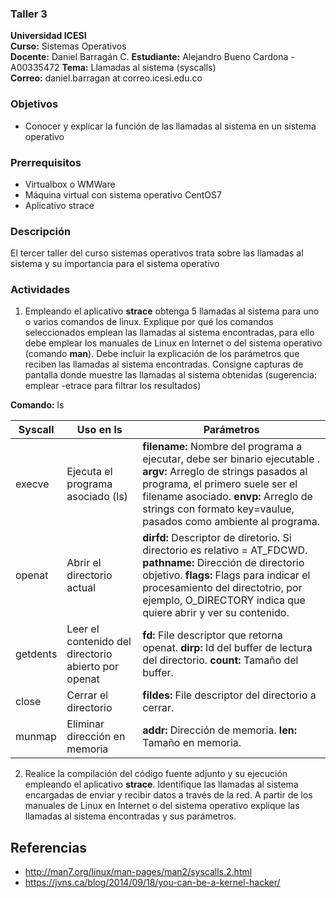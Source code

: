 ### Taller 3
**Universidad ICESI**  
**Curso:** Sistemas Operativos  
**Docente:** Daniel Barragán C.
**Estudiante:** Alejandro Bueno Cardona - A00335472
**Tema:** Llamadas al sistema (syscalls)  
**Correo:** daniel.barragan at correo.icesi.edu.co


### Objetivos
* Conocer y explicar la función de las llamadas al sistema en un sistema operativo

### Prerrequisitos
* Virtualbox o WMWare
* Máquina virtual con sistema operativo CentOS7
* Aplicativo strace

### Descripción
El tercer taller del curso sistemas operativos trata sobre las llamadas al sistema y su importancia para el sistema operativo

### Actividades

1. Empleando el aplicativo **strace** obtenga 5 llamadas al sistema para uno o varios comandos de linux. Explique por qué los comandos seleccionados emplean las llamadas al sistema encontradas, para ello debe emplear los manuales de Linux en Internet o del sistema operativo (comando **man**). Debe incluir la explicación de los parámetros que reciben las llamadas al sistema encontradas. Consigne capturas de pantalla donde muestre las llamadas al sistema obtenidas (sugerencia: emplear -etrace para filtrar los resultados)

**Comando:** ls

| Syscall | Uso en ls | Parámetros | 
|---|---|---|
| execve | Ejecuta el programa asociado (ls) | **filename:** Nombre del programa a ejecutar, debe ser binario ejecutable . **argv:** Arreglo de strings pasados al programa, el primero suele ser el filename asociado. **envp:** Arreglo de strings con formato key=vaulue, pasados como ambiente al programa. |
| openat | Abrir el directorio actual | **dirfd:** Descriptor de diretorio. Si directorio es relativo = AT_FDCWD. **pathname:** Dirección de directorio objetivo. **flags:** Flags para indicar el procesamiento del directotrio, por ejemplo, O_DIRECTORY indica que quiere abrir y ver su contenido. |
| getdents | Leer el contenido del directorio abierto por openat | **fd:** File descriptor que retorna openat. **dirp:** Id del buffer de lectura del directorio. **count:** Tamaño del buffer. |
| close | Cerrar el directorio | **fildes:** File descriptor del directorio a cerrar. |
| munmap | Eliminar dirección en memoria | **addr:** Dirección de memoria. **len:** Tamaño en memoria. |


2. Realice la compilación del código fuente adjunto y su ejecución empleando el aplicativo **strace**. Identifique las llamadas al sistema encargadas de enviar y recibir datos a través de la red. A partir de los manuales de Linux en Internet o del sistema operativo explique las llamadas al sistema encontradas y sus parámetros.



## Referencias

* http://man7.org/linux/man-pages/man2/syscalls.2.html  
* https://jvns.ca/blog/2014/09/18/you-can-be-a-kernel-hacker/
